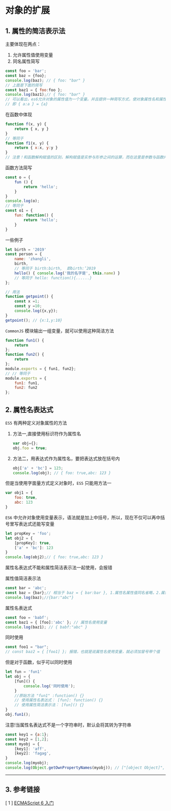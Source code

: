 # 对象的扩展

## 1. 属性的简洁表示法

主要体现在两点：

1. 允许属性值使用变量
2. 同名属性简写

```js
const foo = 'bar';
const baz = {foo};
console.log(baz); // { foo: "bar" }
// 上面是下面的简写
const baz1 = { foo:foo };
console.log(baz1);// { foo: "bar" }
// 可以看出，es6允许对象的属性值为一个变量。并且提供一种简写方式，使对象属性名和属性值相同的可以简写为只写属性名
// 即 { a:a } = {a}
```

在函数中体现

```js
function f(x, y) {
    return { x, y }
}
// 等同于
function f1(x, y) {
    return { x:x, y:y }
}
// 注意！和函数解构赋值的区别，解构赋值是实参与形参之间的运算，而在这里是参数与函数内参数的关系
```

函数方法简写

```js
const o = {
    fun () {
        return 'hello';
    }
}
console.log(o);
// 等同于
const o1 = {
    fun: function() {
        return 'hello';
    }
}
```

一些例子

```js
let birth = '2019'
const person = {
    name: 'zhangli',
    birth,
    // 等同于 birth:birth,  即birth:’2019
    hello() { console.log('我的名字是', this.name) }
    // 等同于 hello: function(){......}
};

// 用法
function getpoint() {
    const x =1;
    const y =10;
    console.log({x,y});
}
getpoint(); // {x:1,y:10}
```

`CommonJS` 模块输出一组变量，就可以使用这种简洁方法

```js
function fun1() {
    return
};
function fun2() {
    return
};
module.exports = { fun1, fun2};
// // 等同于
module.exports = {
    fun1: fun1,
    fun2: fun2
};
```

## 2. 属性名表达式

`ES5` 有两种定义对象属性的方法

1. 方法一,直接使用标识符作为属性名

    ```js
    var obj={};
    obj.foo = true;
    ```

2. 方法二，用表达式作为属性名，要把表达式放在括号内

    ```js
    obj['a' + 'bc'] = 123;
    console.log(obj); // { foo: true,abc: 123 }
    ```

但是当使用字面量方式定义对象时，`ES5` 只能用方法一

```js
var obj1 = {
    foo: true,
    abc: 123
}
```

`ES6` 中允许对象使用变量表示，语法就是加上中括号，所以，现在不仅可以再中括号里写表达式还能写变量

```js
let propKey = 'foo';
let obj2 = {
    [propKey]: true,
    ['a' + 'bc']: 123
}
console.log(obj2);// { foo: true,abc: 123 }
```

属性名表达式不能和属性简洁表示法一起使用，会报错

属性值简洁表示法

```js
const bar = 'abc';
const baz = {bar};// 相当于 baz = { bar:bar }, 1.属性名属性值同名省略，2.属性值可以使用变量,这两个条件要同时成立
console.log(baz);//{bar:"abc"}
```

属性名表达式

```js
const foo = 'babf';
const baz1 = { [foo]:'abc' }; // 属性名使用变量
console.log(baz1); // { babf:"abc" }
```

同时使用

```js
const foo1 = "bar";
// const baz2 = { [foo1] }; 报错，也就是说属性名使用变量，就必须加冒号带个值
```

但是对于函数，似乎可以同时使用

```js
let fun = 'fun1'
let obj = {
    [fun]() {
        console.log('同时使用');
    }
    //原始方法 "fun1" :function() {}
    // 使用属性名表达式： [fun]: function() {}
    // 使用属性简洁表示法： [fun]() {}
}
obj.fun1();
```

注意!当属性名表达式不是一个字符串时，默认会将其转为字符串

```js
const key1 = {a:1};
const key2 = [1,2];
const myobj = {
    [key1]: 'aff',
    [key2]: 'fagag',
}
console.log(myobj);
console.log(Object.getOwnPropertyNames(myobj)); // ["[object Object]", "1,2"]
```

---

## 3. 参考链接

[ 1 ] [ECMAScript 6 入门](http://es6.ruanyifeng.com/#docs/object)
